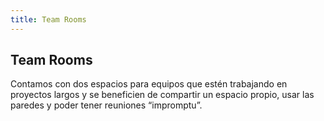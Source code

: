 ```yaml
---
title: Team Rooms
---
```

## Team Rooms
Contamos con dos espacios para equipos que estén trabajando en proyectos largos y se beneficien de compartir un espacio propio, usar las paredes y poder tener reuniones “impromptu”.
